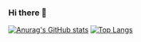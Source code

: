 ### Hi there 🖖

[![Anurag's GitHub stats](https://github-readme-stats.vercel.app/api?username=efgalvao&show_icons=true&theme=merko&hide=stars)](https://github.com/efgalvao/github-readme-stats)
[![Top Langs](https://github-readme-stats.vercel.app/api/top-langs/?username=efgalvao&show_icons=true&theme=merko&layout=compact&langs_count=6)](https://github.com/efgalvao/github-readme-stats)
<!--
**efgalvao/efgalvao** is a ✨ _special_ ✨ repository because its `README.md` (this file) appears on your GitHub profile.

Here are some ideas to get you started:

- 🔭 I’m currently working on ...
- 🌱 I’m currently learning ...
- 👯 I’m looking to collaborate on ...
- 🤔 I’m looking for help with ...
- 💬 Ask me about ...
- 📫 How to reach me: ...
- 😄 Pronouns: ...
- ⚡ Fun fact: ...
-->
